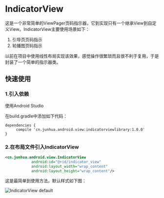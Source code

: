 # IndicatorView
这是一个非常简单的ViewPager页码指示器，它到实现只有一个继承View到自定义View。IndicatorView主要使用场景如下：
1. 引导页页码指示
2. 轮播图页码指示

以前在项目中使用线性布局实现该效果，感觉操作很繁琐而且很不利于复用，于是封装了一个简单的指示器类。

## 快速使用

### 1.引入依赖

使用Android Studio

在build.gradle中添加如下代码：
```
dependencies {
     compile 'cn.junhua.android.view:indicatorviewlibrary:1.0.0'
}
```


### 2.在布局文件引入IndicatorView

```xml
<cn.junhua.android.view.IndicatorView
            android:id="@+id/indicator_view"
            android:layout_width="wrap_content"
            android:layout_height="wrap_content"/>
```

这是最简单到使用方法，默认样式如下图：

![IndicatorView default](https://github.com/JunhuaLin/IndicatorView/tree/master/photo/indicatorview_default.png)

